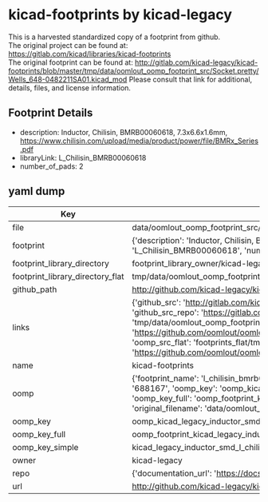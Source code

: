 # kicad-footprints by kicad-legacy  
This is a harvested standardized copy of a footprint from github.  
The original project can be found at:  
https://gitlab.com/kicad/libraries/kicad-footprints  
The original footprint can be found at:
http://gitlab.com/kicad-legacy/kicad-footprints/blob/master/tmp/data/oomlout_oomp_footprint_src/Socket.pretty/Wells_648-0482211SA01.kicad_mod
Please consult that link for additional, details, files, and license information.  
## Footprint Details
* description: Inductor, Chilisin, BMRB00060618, 7.3x6.6x1.6mm, https://www.chilisin.com/upload/media/product/power/file/BMRx_Series.pdf  
* libraryLink: L_Chilisin_BMRB00060618  
* number_of_pads: 2  
## yaml dump  
| Key | Value |  
| --- | --- |  
| file | data/oomlout_oomp_footprint_src/kicad-footprints/Inductor_SMD.pretty/L_Chilisin_BMRB00060618.kicad_mod |  
| footprint | {'description': 'Inductor, Chilisin, BMRB00060618, 7.3x6.6x1.6mm, https://www.chilisin.com/upload/media/product/power/file/BMRx_Series.pdf', 'libraryLink': 'L_Chilisin_BMRB00060618', 'number_of_pads': 2} |  
| footprint_library_directory | footprint_library_owner/kicad-legacy_kicad-footprints |  
| footprint_library_directory_flat | tmp/data/oomlout_oomp_footprint_src/footprints_flat/kicad_legacy_inductor_smd_l_chilisin_bmrb00060618/working |  
| github_path | http://github.com/kicad-legacy/kicad-footprints/blob/master/tmp/data/oomlout_oomp_footprint_src/Inductor_SMD.pretty/L_Chilisin_BMRB00060618.kicad_mod |  
| links | {'github_src': 'http://gitlab.com/kicad-legacy/kicad-footprints/blob/master/tmp/data/oomlout_oomp_footprint_src/Socket.pretty/Wells_648-0482211SA01.kicad_mod', 'github_src_repo': 'https://gitlab.com/kicad/libraries/kicad-footprints', 'oomp_bot': 'tmp/data/oomlout_oomp_footprint_src/footprints/kicad_legacy_inductor_smd_l_chilisin_bmrb00060618/working', 'oomp_bot_github': 'https://github.com/oomlout/oomlout_oomp_footprint_bot/tree/main/tmp/data/oomlout_oomp_footprint_src/footprints/kicad_legacy_inductor_smd_l_chilisin_bmrb00060618/working', 'oomp_src_flat': 'footprints_flat/tmp/data/oomlout_oomp_footprint_src/footprints_flat/kicad_legacy_inductor_smd_l_chilisin_bmrb00060618/working', 'oomp_src_flat_github': 'https://github.com/oomlout/oomlout_oomp_footprint_src/tree/main/tmp/data/oomlout_oomp_footprint_src/footprints_flat/kicad_legacy_inductor_smd_l_chilisin_bmrb00060618/working'} |  
| name | kicad-footprints |  
| oomp | {'footprint_name': 'l_chilisin_bmrb00060618', 'library_name': 'inductor_smd', 'md5': '68816781cd5eeba8d6eb8010653f26f2', 'md5_10': '68816781cd', 'md5_5': '68816', 'md5_6': '688167', 'oomp_key': 'oomp_kicad_legacy_inductor_smd_l_chilisin_bmrb00060618', 'oomp_key_extra': 'oomp_footprint_kicad_legacy_inductor_smd_l_chilisin_bmrb00060618', 'oomp_key_full': 'oomp_footprint_kicad_legacy_inductor_smd_l_chilisin_bmrb00060618_688167', 'oomp_key_simple': 'kicad_legacy_inductor_smd_l_chilisin_bmrb00060618', 'original_filename': 'data/oomlout_oomp_footprint_src/kicad-footprints/Inductor_SMD.pretty/L_Chilisin_BMRB00060618.kicad_mod', 'owner_name': 'kicad_legacy'} |  
| oomp_key | oomp_kicad_legacy_inductor_smd_l_chilisin_bmrb00060618 |  
| oomp_key_full | oomp_footprint_kicad_legacy_inductor_smd_l_chilisin_bmrb00060618 |  
| oomp_key_simple | kicad_legacy_inductor_smd_l_chilisin_bmrb00060618 |  
| owner | kicad-legacy |  
| repo | {'documentation_url': 'https://docs.github.com/rest/repos/repos#get-a-repository', 'message': 'Not Found'} |  
| url | http://github.com/kicad-legacy/kicad-footprints |  

